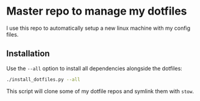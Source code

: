 # Master repo to manage my dotfiles

I use this repo to automatically setup a new linux machine with my config files.

## Installation

Use the `--all` option to install all dependencies alongside the dotfiles:
```bash
./install_dotfiles.py --all
```

This script will clone some of my dotfile repos and symlink them with `stow`.
